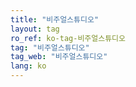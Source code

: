 ```yaml
---
title: "비주얼스튜디오"
layout: tag
ro_ref: ko-tag-비주얼스튜디오
tag: "비주얼스튜디오"
tag_web: "비주얼스튜디오"
lang: ko
---
```

